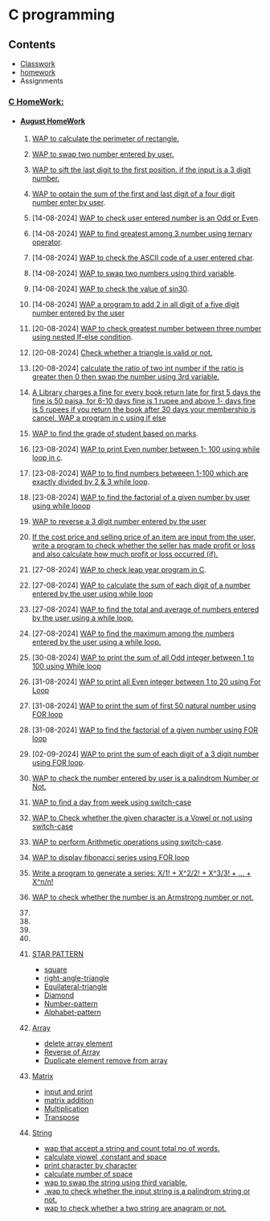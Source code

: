 # C programming

## Contents

- [Classwork](#c-classwork)
- [homework](#c-homework)
- Assignments

<!-- ### [C ClassWork](/classwork/) -->

### [C HomeWork:](/c/homeworks/)

- #### [August HomeWork](/c/homeworks/august-2024/)
  1.  [WAP to calculate the perimeter of rectangle.](/c/homeworks/13-08-2024/perimeter-rectangle.c)
  2.  [WAP to swap two number entered by user.](/c/homeworks/13-08-2024/swap-two-number.c)
  3.  [WAP to sift the last digit to the first position. if the input is a 3 digit number.](/c/homeworks/13-08-2024/sift-third-digit-to-first.c)
  4.  [WAP to optain the sum of the first and last digit of a four digit number enter by user](/c/homeworks/13-08-2024/sum-of-first-and-last-digit.c).
  5.  [14-08-2024] [WAP to check user entered number is an Odd or Even](/c/homeworks/14-08-2024/odd-even.c).
  6.  [14-08-2024] [WAP to find greatest among 3 number using ternary operator](/c/homeworks/14-08-2024/greatest-among-three.c).
  7.  [14-08-2024] [WAP to check the ASCII code of a user entered char](/c/homeworks/14-08-2024/ascii-check.c).
  8.  [14-08-2024] [WAP to swap two numbers using third variable](/c/homeworks/14-08-2024/num-swap-using-third-variable.c).
  9.  [14-08-2024] [WAP to check the value of sin30](/c/homeworks/14-08-2024/check-sin30.c).
  10. [14-08-2024] [WAP a program to add 2 in all digit of a five digit number entered by the user](/c/homeworks/14-08-2024/add2-in-all-digit-of-5-digit-num.c)
  11. [20-08-2024] [WAP to check greatest number between three number using nested If-else condition](/c/classwork/20-08-2024/greatest-number-among3-using-nested-if.c). 
  12. [20-08-2024] [Check whether a triangle is valid or not.](/c/classwork/20-08-2024/check-valid-triangle.c)
  13. [20-08-2024] [calculate the ratio of two int number if the ratio is greater then 0 then swap the number using 3rd variable.](/c/classwork/20-08-2024/check-ratio.c)
  14. [ A Library charges a fine for every book return late for first 5 days the fine is 50 paisa, for 6-10 days fine is 1 rupee and above 1- days fine is 5 rupees if you return the book after 30 days your membership is cancel. WAP a program in c using if else](/c/homeworks/august-2024/library-charges.c)
  15. [WAP to find the grade of student based on marks](/c/homeworks/august-2024/grade-using-if-else.c).
  16. [23-08-2024] [WAP to print Even number between 1- 100 using while loop in c](/c/homeworks/august-2024/evenNumber-1-100.c).
  17. [23-08-2024] [WAP to to find numbers betweeen 1-100 which are exactly divided by 2 & 3 while loop](/c/homeworks/august-2024/num-divide-by-2-3.c).
  18. [23-08-2024] [WAP to find the factorial of a given number by user using while looop](/c/homeworks/august-2024/factorial.c)
  19. [WAP to reverse a 3 digit number entered by the user](/c/homeworks/august-2024/reverse-of-num.c)
  20. [If the cost price and selling price of an item are input from the user, write a program to check whether the seller has made profit or loss and also calculate how much profit or loss occurred (if).](/c/homeworks/august-2024/const-selling-buying-profit.c)
  21. [27-08-2024] [WAP to check leap year program in C](/c/homeworks/august-2024/leap-year.c).
  22. [27-08-2024] [WAP to calculate the sum of each digit of a number entered by the user using while loop](/c/homeworks/august-2024/sum-of-each-digit.c)
  23. [27-08-2024] [WAP to find the total and average of numbers entered by the user using a while loop.](/c/homeworks/august-2024/sum-avg.c)
  24. [27-08-2024] [WAP to find the maximum among the numbers entered by the user using a while loop.](/c/homeworks/august-2024/max-num-entered.c)
  25. [30-08-2024] [WAP to print the sum of all Odd integer between 1 to 100 using While loop](/c/homeworks/august-2024/odd-int-btw-1-100.c)
  26. [31-08-2024] [WAP to print all Even integer between 1 to 20 using For Loop](/c/homeworks/august-2024/even-num-btw-1-20.c)
  27. [31-08-2024] [WAP to print the sum of first 50 natural number using FOR loop](/c/homeworks/august-2024/sum-of-first-50-natural-num.c)
  28. [31-08-2024] [WAP to find the factorial of a given number using FOR loop](/c/homeworks/august-2024/factorial-using-for.c)
  29. [02-09-2024] [WAP to print the sum of each digit of a 3 digit number using FOR loop](/c/homeworks/august-2024/sum-of-each-digit-of-3.c).
  30. [WAP to check the number entered by user is a palindrom Number or Not.](/c/homeworks/august-2024/palindrom.c)
  31. [WAP to find a day from week using switch-case](/c/homeworks/august-2024/day-from-week-switch-case.c)
  32. [WAP to Check whether the given character is a Vowel or not using switch-case](/c/homeworks/august-2024/vowel-check.c)
  33. [WAP to perform Arithmetic operations using switch-case](/day-1/control_structure/switch-case.c).
  34. [WAP to display fibonacci series using FOR loop](/c/homeworks/august-2024/fibonacci-series.c)
  34. [Write a program to generate a series: X/1! + X^2/2! + X^3/3! + ... + X^n/n!](/c/homeworks/august-2024/power-series.c)
  35. [WAP to check whether the number is an Armstrong number or not.](/c/homeworks/august-2024/armstrong.c)
  36. 
  37. 
  38. 
  39. 
  40. [STAR PATTERN](/c/homeworks/august-2024/star-pattern/)
      - [square](/c/homeworks/august-2024/star-pattern/square.c)
      - [right-angle-triangle](/c/homeworks/august-2024/star-pattern/right-angle-triangle.c)
      - [Equilateral-triangle](/c/homeworks/august-2024/star-pattern/equilateral-triangle.c)
      - [Diamond](/c/homeworks/august-2024/star-pattern/diamond.c)
      - [Number-pattern](/c/homeworks/august-2024/star-pattern/number-pattern.c)
      - [Alphabet-pattern](/c/homeworks/august-2024/star-pattern/alphabet-pattern.c)
  
  41. [Array](/c/homeworks/array/)
      - [delete array element](/c/classwork/array/delete_element.c)
      - [Reverse of Array](/c/classwork/array/reverse_arr.c)
      - [Duplicate element remove from array](/c/classwork/array/duplicate_elemet_remove.c)

  42. [Matrix](/code-homework-hub/c/classwork/matrix/)
      - [input and print](/c/classwork/matrix/input_print_matrix.c)
      - [matrix addition](/c/classwork/matrix/matrix_addition.c)
      - [Multiplication](/c/classwork/matrix/matrix_multi.c)
      - [Transpose](/c/classwork/matrix/transpose_of_matrix.c)

  43. [String](/code-homework-hub/c/classwork/october)
      - [wap that accept a string and count total no of words.](/c/classwork/october/count_word_from_string.c)
      - [calculate viowel ,constant and space](c/classwork/october/calculate-viowel-constant-space.c)
      - [print character by character](c/classwork/october/print-character-by-character.c)
      - [calculate number of space](c/classwork/october/no-of-space.c)
      - [wap to swap the string using third variable.](/c/classwork/october/swap_string.c)
      - [.wap to check whether the input string is a palindrom string or not.](/c/classwork/october/string_palindrom.c)
      - [wap to check whether a two string are anagram or not.](/c/classwork/october/anagram.c)